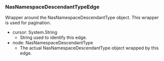 ### NasNamespaceDescendantTypeEdge
Wrapper around the NasNamespaceDescendantType object. This wrapper is used for pagination.

- cursor: System.String
  - String used to identify this edge.
- node: NasNamespaceDescendantType
  - The actual NasNamespaceDescendantType object wrapped by this edge.
